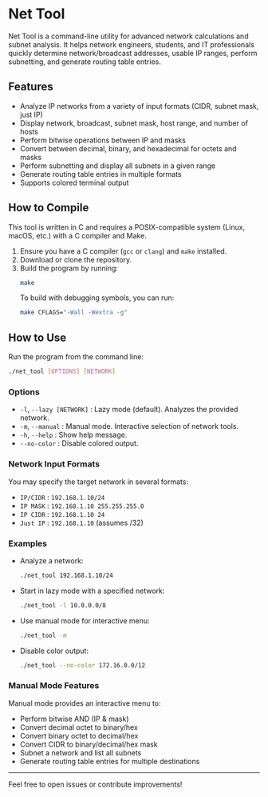# Net Tool

Net Tool is a command-line utility for advanced network calculations and subnet analysis. It helps network engineers, students, and IT professionals quickly determine network/broadcast addresses, usable IP ranges, perform subnetting, and generate routing table entries.

## Features

- Analyze IP networks from a variety of input formats (CIDR, subnet mask, just IP)
- Display network, broadcast, subnet mask, host range, and number of hosts
- Perform bitwise operations between IP and masks
- Convert between decimal, binary, and hexadecimal for octets and masks
- Perform subnetting and display all subnets in a given range
- Generate routing table entries in multiple formats
- Supports colored terminal output

## How to Compile

This tool is written in C and requires a POSIX-compatible system (Linux, macOS, etc.) with a C compiler and Make.

1. Ensure you have a C compiler (`gcc` or `clang`) and `make` installed.
2. Download or clone the repository.
3. Build the program by running:
   ```sh
   make
   ```
   To build with debugging symbols, you can run:
   ```sh
   make CFLAGS="-Wall -Wextra -g"
   ```

## How to Use

Run the program from the command line:

```sh
./net_tool [OPTIONS] [NETWORK]
```

### Options

- `-l`, `--lazy [NETWORK]` : Lazy mode (default). Analyzes the provided network.
- `-m`, `--manual`         : Manual mode. Interactive selection of network tools.
- `-h`, `--help`           : Show help message.
- `--no-color`             : Disable colored output.

### Network Input Formats

You may specify the target network in several formats:

- `IP/CIDR`      : `192.168.1.10/24`
- `IP MASK`      : `192.168.1.10 255.255.255.0`
- `IP CIDR`      : `192.168.1.10 24`
- `Just IP`      : `192.168.1.10` (assumes /32)

### Examples

- Analyze a network:

  ```sh
  ./net_tool 192.168.1.10/24
  ```

- Start in lazy mode with a specified network:

  ```sh
  ./net_tool -l 10.0.0.0/8
  ```

- Use manual mode for interactive menu:

  ```sh
  ./net_tool -m
  ```

- Disable color output:

  ```sh
  ./net_tool --no-color 172.16.0.0/12
  ```

### Manual Mode Features

Manual mode provides an interactive menu to:

- Perform bitwise AND (IP & mask)
- Convert decimal octet to binary/hex
- Convert binary octet to decimal/hex
- Convert CIDR to binary/decimal/hex mask
- Subnet a network and list all subnets
- Generate routing table entries for multiple destinations

---

Feel free to open issues or contribute improvements!